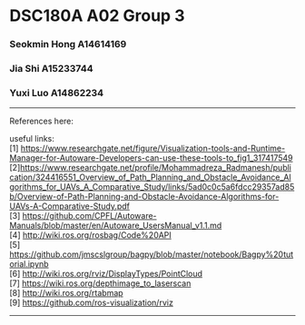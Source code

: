 # DSC180A A02 Group 3


### Seokmin Hong A14614169 
### Jia Shi A15233744 
### Yuxi Luo A14862234


***
References here:

useful links: <br/>
[1] https://www.researchgate.net/figure/Visualization-tools-and-Runtime-Manager-for-Autoware-Developers-can-use-these-tools-to_fig1_317417549 <br/>
[2]https://www.researchgate.net/profile/Mohammadreza_Radmanesh/publication/324416551_Overview_of_Path_Planning_and_Obstacle_Avoidance_Algorithms_for_UAVs_A_Comparative_Study/links/5ad0c0c5a6fdcc29357ad85b/Overview-of-Path-Planning-and-Obstacle-Avoidance-Algorithms-for-UAVs-A-Comparative-Study.pdf <br/>
[3] https://github.com/CPFL/Autoware-Manuals/blob/master/en/Autoware_UsersManual_v1.1.md <br/>
[4] http://wiki.ros.org/rosbag/Code%20API <br/>
[5] https://github.com/jmscslgroup/bagpy/blob/master/notebook/Bagpy%20tutorial.ipynb <br/>
[6] http://wiki.ros.org/rviz/DisplayTypes/PointCloud <br/>
[7] https://wiki.ros.org/depthimage_to_laserscan <br/>
[8] http://wiki.ros.org/rtabmap <br/> 
[9] https://github.com/ros-visualization/rviz <br/>
***
